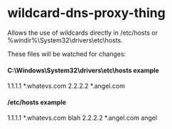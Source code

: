 # wildcard-dns-proxy-thing

Allows the use of wildcards directly in /etc/hosts or %windir%\System32\drivers\etc\hosts.

These files will be watched for changes:

#### C:\Windows\System32\drivers\etc\hosts example
1.1.1.1		*.whatevs.com
2.2.2.2		*.angel.com

#### /etc/hosts example
1.1.1.1	*.whatevs.com blah
2.2.2.2	*.angel.com angel
